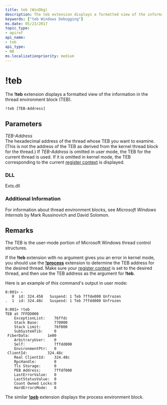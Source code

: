```yaml
---
title: teb (WinDbg)
description: The teb extension displays a formatted view of the information in the thread environment block (TEB).
keywords: ["teb Windows Debugging"]
ms.date: 05/23/2017
topic_type:
- apiref
api_name:
- teb
api_type:
- NA
ms.localizationpriority: medium
---
```


# !teb


The **!teb** extension displays a formatted view of the information in the thread environment block (TEB).

```dbgcmd
!teb [TEB-Address] 
```

## <span id="ddk__teb_dbg"></span><span id="DDK__TEB_DBG"></span>Parameters


<span id="_______TEB-Address______"></span><span id="_______teb-address______"></span><span id="_______TEB-ADDRESS______"></span> *TEB-Address*   
The hexadecimal address of the thread whose TEB you want to examine. (This is not the address of the TEB as derived from the kernel thread block for the thread.) If *TEB-Address* is omitted in user mode, the TEB for the current thread is used. If it is omitted in kernel mode, the TEB corresponding to the current [register context](changing-contexts.md#register-context) is displayed.

### <span id="DLL"></span><span id="dll"></span>DLL

Exts.dll

### <span id="Additional_Information"></span><span id="additional_information"></span><span id="ADDITIONAL_INFORMATION"></span>Additional Information

For information about thread environment blocks, see *Microsoft Windows Internals* by Mark Russinovich and David Solomon.

## Remarks

The TEB is the user-mode portion of Microsoft Windows thread control structures.

If the **!teb** extension with no argument gives you an error in kernel mode, you should use the [**!process**](-process.md) extension to determine the TEB address for the desired thread. Make sure your [register context](changing-contexts.md#register-context) is set to the desired thread, and then use the TEB address as the argument for **!teb**.

Here is an example of this command's output in user mode:

```dbgcmd
0:001> ~
   0  id: 324.458   Suspend: 1 Teb 7ffde000 Unfrozen
.  1  id: 324.48c   Suspend: 1 Teb 7ffdd000 Unfrozen

0:001> !teb 
TEB at 7FFDD000
    ExceptionList:    76ffdc
    Stack Base:       770000
    Stack Limit:      76f000
    SubSystemTib:     0
 FiberData:        1e00
    ArbitraryUser:    0
    Self:             7ffdd000
    EnvironmentPtr:   0
 ClientId:         324.48c
    Real ClientId:    324.48c
    RpcHandle:        0
    Tls Storage:      0
    PEB Address:      7ffdf000
    LastErrorValue:   0
    LastStatusValue:  0
    Count Owned Locks:0
    HardErrorsMode:   0
```

The similar [**!peb**](-peb.md) extension displays the process environment block.

 

 





